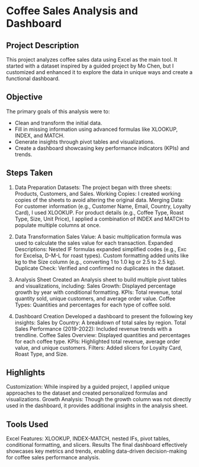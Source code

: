 # Coffee Sales Analysis and Dashboard
## Project Description
This project analyzes coffee sales data using Excel as the main tool. It started with a dataset inspired by a guided project by Mo Chen, but I customized and enhanced it to explore the data in unique ways and create a functional dashboard.

## Objective
The primary goals of this analysis were to:

- Clean and transform the initial data.
- Fill in missing information using advanced formulas like XLOOKUP, INDEX, and MATCH.
- Generate insights through pivot tables and visualizations.
- Create a dashboard showcasing key performance indicators (KPIs) and trends.
  
## Steps Taken
1. Data Preparation
Datasets: The project began with three sheets: Products, Customers, and Sales.
Working Copies: I created working copies of the sheets to avoid altering the original data.
Merging Data:
For customer information (e.g., Customer Name, Email, Country, Loyalty Card), I used XLOOKUP.
For product details (e.g., Coffee Type, Roast Type, Size, Unit Price), I applied a combination of INDEX and MATCH to populate multiple columns at once.

2. Data Transformation
Sales Value: A basic multiplication formula was used to calculate the sales value for each transaction.
Expanded Descriptions:
Nested IF formulas expanded simplified codes (e.g., Exc for Excelsa, D-M-L for roast types).
Custom formatting added units like kg to the Size column (e.g., converting 1 to 1.0 kg or 2.5 to 2.5 kg).
Duplicate Check: Verified and confirmed no duplicates in the dataset.

3. Analysis Sheet
Created an Analysis sheet to build multiple pivot tables and visualizations, including:
Sales Growth: Displayed percentage growth by year with conditional formatting.
KPIs: Total revenue, total quantity sold, unique customers, and average order value.
Coffee Types: Quantities and percentages for each type of coffee sold.

4. Dashboard Creation
Developed a dashboard to present the following key insights:
Sales by Country: A breakdown of total sales by region.
Total Sales Performance (2019-2022): Included revenue trends with a trendline.
Coffee Sales Overview: Displayed quantities and percentages for each coffee type.
KPIs: Highlighted total revenue, average order value, and unique customers.
Filters: Added slicers for Loyalty Card, Roast Type, and Size.

## Highlights
Customization: While inspired by a guided project, I applied unique approaches to the dataset and created personalized formulas and visualizations.
Growth Analysis: Though the growth column was not directly used in the dashboard, it provides additional insights in the analysis sheet.

## Tools Used
Excel Features: XLOOKUP, INDEX-MATCH, nested IFs, pivot tables, conditional formatting, and slicers.
Results
The final dashboard effectively showcases key metrics and trends, enabling data-driven decision-making for coffee sales performance analysis.


